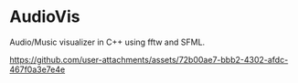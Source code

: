 # AudioVis
Audio/Music visualizer in C++ using fftw and SFML.


https://github.com/user-attachments/assets/72b00ae7-bbb2-4302-afdc-467f0a3e7e4e


